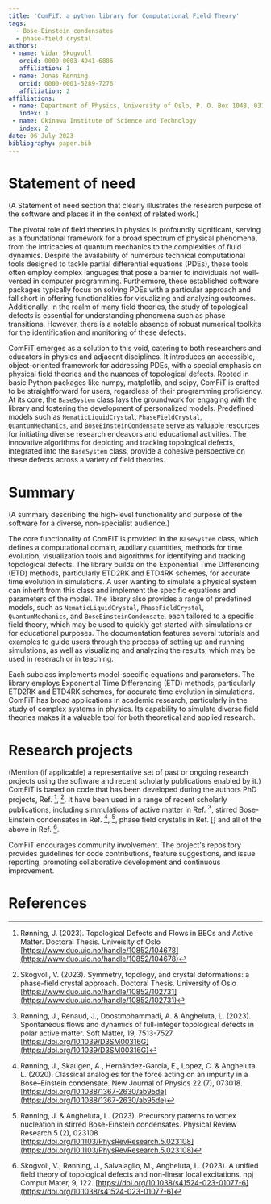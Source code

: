 ```yaml
---
title: 'ComFiT: a python library for Computational Field Theory'
tags:
  - Bose-Einstein condensates
  - phase-field crystal
authors:
 - name: Vidar Skogvoll
   orcid: 0000-0003-4941-6886
   affiliation: 1
 - name: Jonas Rønning
   orcid: 0000-0001-5289-7276
   affiliation: 2
affiliations:
 - name: Department of Physics, University of Oslo, P. O. Box 1048, 0316 Oslo, Norway.
   index: 1
 - name: Okinawa Institute of Science and Technology
   index: 2 
date: 06 July 2023
bibliography: paper.bib
---
```


# Statement of need
(A Statement of need section that clearly illustrates the research purpose of the software and places it in the context of related work.)

The pivotal role of field theories in physics is profoundly significant, serving as a foundational framework for a broad spectrum of physical phenomena, from the intricacies of quantum mechanics to the complexities of fluid dynamics.
Despite the availability of numerous technical computational tools designed to tackle partial differential equations (PDEs), these tools often employ complex languages that pose a barrier to individuals not well-versed in computer programming.
Furthermore, these established software packages typically focus on solving PDEs with a particular approach and fall short in offering functionalities for visualizing and analyzing outcomes.
Additionally, in the realm of many field theories, the study of topological defects is essential for understanding phenomena such as phase transitions.
However, there is a notable absence of robust numerical toolkits for the identification and monitoring of these defects.

ComFiT emerges as a solution to this void, catering to both researchers and educators in physics and adjacent disciplines.
It introduces an accessible, object-oriented framework for addressing PDEs, with a special emphasis on physical field theories and the nuances of topological defects.
Rooted in basic Python packages like numpy, matplotlib, and scipy, ComFiT is crafted to be straightforward for users, regardless of their programming proficiency.
At its core, the `BaseSystem` class lays the groundwork for engaging with the library and fostering the development of personalized models.
Predefined models such as `NematicLiquidCrystal`, `PhaseFieldCrystal`, `QuantumMechanics`, and `BoseEinsteinCondensate` serve as valuable resources for initiating diverse research endeavors and educational activities.
The innovative algorithms for depicting and tracking topological defects, integrated into the `BaseSystem` class, provide a cohesive perspective on these defects across a variety of field theories.

# Summary
(A summary describing the high-level functionality and purpose of the software for a diverse, non-specialist audience.)

The core functionality of ComFiT is provided in the `BaseSystem` class, which defines a computational domain, auxiliary quantities, methods for time evolution, visualization tools and algorithms for identifying and tracking topological defects.
The library builds on the Exponential Time Differencing (ETD) methods, particularly ETD2RK and ETD4RK schemes, for accurate time evolution in simulations.
A user wanting to simulate a physical system can inherit from this class and implement the specific equations and parameters of the model.
The library also provides a range of predefined models, such as `NematicLiquidCrystal`, `PhaseFieldCrystal`, `QuantumMechanics`, and `BoseEinsteinCondensate`, each tailored to a specific field theory, which may be used to quickly get started with simulations or for educational purposes.
The documentation features several tutorials and examples to guide users through the process of setting up and running simulations, as well as visualizing and analyzing the results, which may be used in reserach or in teaching.

Each subclass implements model-specific equations and parameters. 
The library employs Exponential Time Differencing (ETD) methods, particularly ETD2RK and ETD4RK schemes, for accurate time evolution in simulations.
ComFiT has broad applications in academic research, particularly in the study of complex systems in physics. Its capability to simulate diverse field theories makes it a valuable tool for both theoretical and applied research.


# Research projects 
(Mention (if applicable) a representative set of past or ongoing research projects using the software and recent scholarly publications enabled by it.)
ComFiT is based on code that has been developed during the authors PhD projects, Ref. [^Ronnin2023DefectsAndFlow], [^Skogvoll2023SymmetryTopology].
It have been used in a range of recent scholarly publications,
including simmulations of active matter in Ref. [^Ronning2023Polar],
stirred Bose-Einstein condensates in Ref. [^Ronning2020Classical], [^Ronning2023Precursory],
phase field crystalls in Ref. []
and all of the above in Ref. [^skogvoll2023Topological]. 

ComFiT encourages community involvement. 
The project's repository provides guidelines for code contributions, feature suggestions, and issue reporting, promoting collaborative development and continuous improvement.

# References
[^Ronnin2023DefectsAndFlow]: Rønning, J. (2023). Topological Defects and Flows in BECs and Active Matter. Doctoral Thesis. Univeisity of Oslo [https://www.duo.uio.no/handle/10852/104678](https://www.duo.uio.no/handle/10852/104678)
[^Skogvoll2023SymmetryTopology]: Skogvoll, V. (2023). Symmetry, topology, and crystal deformations: a phase-field crystal approach. Doctoral Thesis. University of Oslo [https://www.duo.uio.no/handle/10852/102731](https://www.duo.uio.no/handle/10852/102731)
[^Ronning2023Polar]: Rønning, J., Renaud, J., Doostmohammadi, A. & Angheluta, L. (2023). Spontaneous flows and dynamics of full-integer topological defects in polar active matter. Soft Matter, 19, 7513-7527. [https://doi.org/10.1039/D3SM00316G](https://doi.org/10.1039/D3SM00316G)
[^Ronning2020Classical]: Rønning, J., Skaugen, A., Hernández-García, E.,  Lopez, C.  & Angheluta L. (2020). Classical analogies for the force acting on an impurity in a Bose–Einstein condensate. New Journal of Physics 22 (7), 073018. [https://doi.org/10.1088/1367-2630/ab95de](https://doi.org/10.1088/1367-2630/ab95de)
[^Ronning2023Precursory]: Rønning, J. & Angheluta, L. (2023). Precursory patterns to vortex nucleation in stirred Bose-Einstein condensates. Physical Review Research 5 (2), 023108 [https://doi.org/10.1103/PhysRevResearch.5.023108](https://doi.org/10.1103/PhysRevResearch.5.023108)
[^skogvoll2023Topological]: Skogvoll, V., Rønning, J., Salvalaglio, M., Angheluta, L. (2023). A unified field theory of topological defects and non-linear local excitations. npj Comput Mater, 9, 122. [https://doi.org/10.1038/s41524-023-01077-6](https://doi.org/10.1038/s41524-023-01077-6)
